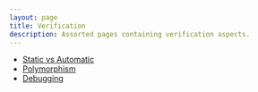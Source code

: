 ```yaml
---
layout: page
title: Verification
description: Assorted pages containing verification aspects.
---
```


- [Static vs Automatic](staticvsautomatic.html)
- [Polymorphism](polymorphism.html)
- [Debugging](debugging.html)